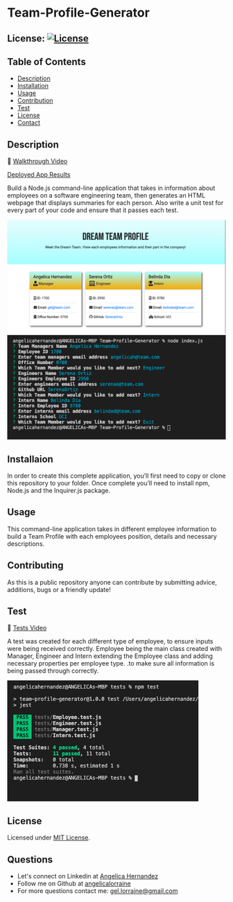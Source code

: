 # Team-Profile-Generator

## License: [![License](https://img.shields.io/badge/License-MIT-yellow.svg)](https://opensource.org/licenses/MIT)

## Table of Contents

- [Description](#description)
- [Installation](#installation)
- [Usage](#usage)
- [Contribution](#contribution)
- [Test](#test)
- [License](#license)
- [Contact](#questions)

## Description

🎥 [Walkthrough Video](https://drive.google.com/file/d/1uXkS0te4fHCOxFoZfms_QxHPrUuKBN6K/view?usp=sharing)

[Deployed App Results](https://angelicalorraine.github.io/Team-Profile-Generator/)

Build a Node.js command-line application that takes in information about employees on a software engineering team, then generates an HTML webpage that displays summaries for each person. Also write a unit test for every part of your code and ensure that it passes each test.

![Team Profile Results](assets/Team-Profile.png)
![Team Profile Command Line Prompt](assets/Team-Generator-Prompt.png)

## Installaion

In order to create this complete application, you’ll first need to copy or clone this repository to your folder. Once complete you’ll need to install npm, Node.js and the Inquirer.js package.

## Usage

This command-line application takes in different employee information to build a Team Profile with each employees position, details and necessary descriptions.

## Contributing

As this is a public repository anyone can contribute by submitting advice, additions, bugs or a friendly update!

## Test

🎥 [Tests Video](https://drive.google.com/file/d/1o5gDrVF3Pl3TsjBimkuuE1poD_SEIO-d/view?usp=sharing)

A test was created for each different type of employee, to ensure inputs were being received correctly. Employee being the main class created with Manager, Engineer and Intern extending the Employee class and adding necessary properties per employee type. .to make sure all information is being passed through correctly.

![Team Tests](assets/Team-Generator-Tests.png)

## License

Licensed under [MIT License](https://spdx.org/licenses/MIT.html).

## Questions

- Let's connect on Linkedin at [Angelica Hernandez](https://www.linkedin.com/in/angelica-hernandez-/)
- Follow me on Github at [angelicalorraine](http://github.com/angelicalorraine)
- For more questions contact me: gel.lorraine@gmail.com
